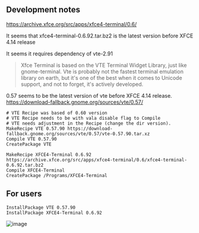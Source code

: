 ## Development notes
https://archive.xfce.org/src/apps/xfce4-terminal/0.6/

It seems that xfce4-terminal-0.6.92.tar.bz2  is the latest version before XFCE 4.14 release

It seems it requires dependency of vte-2.91

> Xfce Terminal is based on the VTE Terminal Widget Library, just like gnome-terminal. Vte is probably not the fastest terminal emulation library on earth, but it's one of the best when it comes to Unicode support, and not to forget, it's actively developed. 

0.57 seems to be the latest version of vte before XFCE 4.14 release.
https://download-fallback.gnome.org/sources/vte/0.57/


```
# VTE Recipe was based of 0.60 version
# VTE Recipe needs to be with vala disable flag to Compile
# VTE needs adjustment in the Recipe (change the dir version).
MakeRecipe VTE 0.57.90 https://download-fallback.gnome.org/sources/vte/0.57/vte-0.57.90.tar.xz
Compile VTE 0.57.90
CreatePackage VTE

MakeRecipe XFCE4-Terminal 0.6.92 https://archive.xfce.org/src/apps/xfce4-terminal/0.6/xfce4-terminal-0.6.92.tar.bz2
Compile XFCE4-Terminal
CreatePackage /Programs/XFCE4-Terminal
```

## For users
```
InstallPackage VTE 0.57.90
InstallPackage XFCE4-Terminal 0.6.92
```

![image](https://user-images.githubusercontent.com/21064622/131113561-b90e0aa5-9eff-432e-addd-3d999f20a81c.png)

